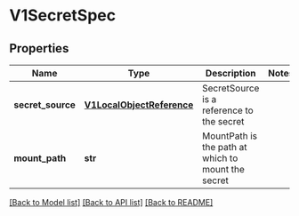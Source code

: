 # V1SecretSpec

## Properties
Name | Type | Description | Notes
------------ | ------------- | ------------- | -------------
**secret_source** | [**V1LocalObjectReference**](V1LocalObjectReference.md) | SecretSource is a reference to the secret | 
**mount_path** | **str** | MountPath is the path at which to mount the secret | 

[[Back to Model list]](../README.md#documentation-for-models) [[Back to API list]](../README.md#documentation-for-api-endpoints) [[Back to README]](../README.md)


